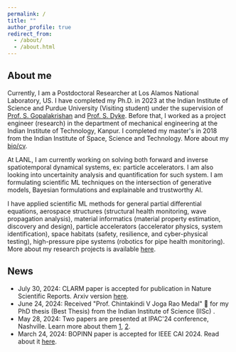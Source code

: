 ```yaml
---
permalink: /
title: ""
author_profile: true
redirect_from: 
  - /about/
  - /about.html
---
```

## About me
Currently, I am a Postdoctoral Researcher at Los Alamos National Laboratory, US. I have completed my Ph.D. in 2023 at the Indian Institute of Science and Purdue University (Visiting student) under the supervision of [Prof. S. Gopalakrishan](https://scholar.google.com/citations?user=XLLZjaUAAAAJ&hl=en) and [Prof. S. Dyke](https://scholar.google.com/citations?user=d9f_YvcAAAAJ&hl=en). Before that, I worked as a project engineer (research) in the department of mechanical engineering at the Indian Institute of Technology, Kanpur. I completed my master's in 2018 from the Indian Institute of Space, Science and Technology. More about my [bio/cv](https://mahindrautela.github.io/bio/).

At LANL, I am currently working on solving both forward and inverse spatiotemporal dynamical systems, ex: particle accelerators. I am also looking into uncertainity analysis and quantification for such system. I am formulating scientific ML techniques on the intersection of generative models, Bayesian formulations and explainable and trustworthy AI.

I have applied scientific ML methods for general partial differential equations, aerospace structures (structural health monitoring, wave propagation analysis), material informatics (material property estimation, discovery and design), particle accelerators (accelerator physics, system identification), space habitats (safety, resilience, and cyber-physical testing), high-pressure pipe systems (robotics for pipe health monitoring). More about my research projects is available [here](https://mahindrautela.github.io/research/).

## News
* July 30, 2024: CLARM paper is accepted for publication in Nature Scientific Reports. Arxiv version [here](https://www.nature.com/articles/s41598-024-68944-0).
* June 24, 2024: Received "Prof. Chintakindi V Joga Rao Medal" 🏅 for my PhD thesis (Best Thesis) from the Indian Institute of Science (IISc) .
* May 28, 2024: Two papers are presented at IPAC'24 conference, Nashville. Learn more about them [1](https://arxiv.org/abs/2406.01535), [2](https://arxiv.org/abs/2406.01532).
* March 24, 2024: BOPINN paper is accepted for IEEE CAI 2024. Read about it [here](https://arxiv.org/abs/2312.14064).
